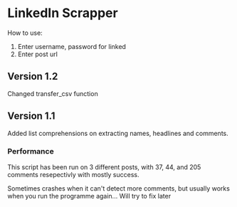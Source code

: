 # LinkedIn Scrapper

How to use:
1. Enter username, password for linked 
2. Enter post url 

## Version 1.2
Changed transfer_csv function

## Version 1.1
Added list comprehensions on extracting names, headlines and comments.


### Performance
This script has been run on 3 different posts, with 37, 44, and 205 comments resepectivly with mostly success.

Sometimes crashes when it can't detect more comments, but usually works when you run the programme again... Will try to fix later
